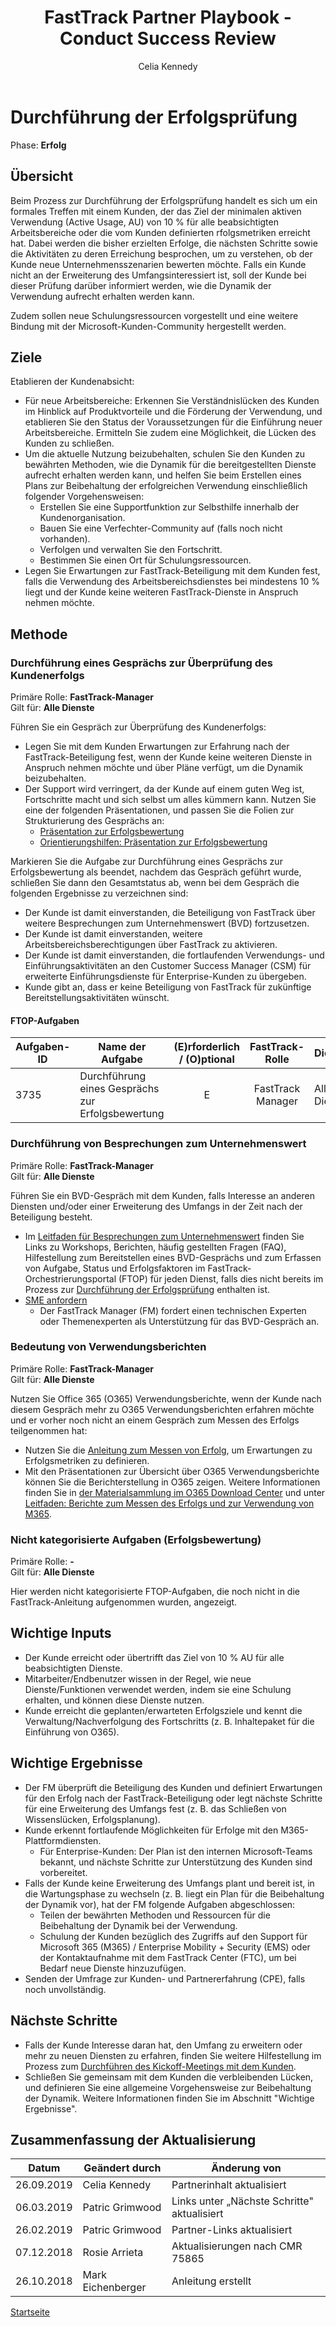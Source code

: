 ﻿---  
# required metadata  
title: FastTrack Partner Playbook - Conduct Success Review
description: FastTrack Partner Playbook - Conduct Success Review
author: Celia Kennedy
ms.author: v-cekenn
manager: pagrim
ms.date: 5/03/2019
ms.topic: playbook
ms.prod: non-product-specific
ms.custom: partner-playbook
ft.audience: partner
ft.owner: pagrim  
---  

# Durchführung der Erfolgsprüfung

Phase: **Erfolg**

## Übersicht

Beim Prozess zur Durchführung der Erfolgsprüfung handelt es sich um ein formales Treffen mit einem Kunden, der das Ziel der minimalen aktiven Verwendung (Active Usage, AU) von 10 % für alle beabsichtigten Arbeitsbereiche oder die vom Kunden definierten rfolgsmetriken erreicht hat. Dabei werden die bisher erzielten Erfolge, die nächsten Schritte sowie die Aktivitäten zu deren Erreichung besprochen, um zu verstehen, ob der Kunde neue Unternehmensszenarien bewerten möchte. Falls ein Kunde nicht an der Erweiterung des Umfangsinteressiert ist, soll der Kunde bei dieser Prüfung darüber informiert werden, wie die Dynamik der Verwendung aufrecht erhalten werden kann.

Zudem sollen neue Schulungsressourcen vorgestellt und eine weitere Bindung mit der Microsoft-Kunden-Community hergestellt werden.

## Ziele

Etablieren der Kundenabsicht:

  - Für neue Arbeitsbereiche: Erkennen Sie Verständnislücken des Kunden im Hinblick auf Produktvorteile und die Förderung der Verwendung, und etablieren Sie den Status der Voraussetzungen für die Einführung neuer Arbeitsbereiche. Ermitteln Sie zudem eine Möglichkeit,
    die Lücken des Kunden zu schließen.
  - Um die aktuelle Nutzung beizubehalten, schulen Sie den Kunden zu bewährten Methoden, wie die Dynamik für die bereitgestellten Dienste aufrecht erhalten werden kann, und helfen Sie beim Erstellen eines Plans zur Beibehaltung der erfolgreichen Verwendung einschließlich folgender Vorgehensweisen:
      - Erstellen Sie eine Supportfunktion zur Selbsthilfe innerhalb der Kundenorganisation.
      - Bauen Sie eine Verfechter-Community auf (falls noch nicht vorhanden).
      - Verfolgen und verwalten Sie den Fortschritt.
      - Bestimmen Sie einen Ort für Schulungsressourcen.
  - Legen Sie Erwartungen zur FastTrack-Beteiligung mit dem Kunden fest, falls die Verwendung des Arbeitsbereichsdienstes bei mindestens 10 % liegt und der Kunde keine weiteren FastTrack-Dienste in Anspruch nehmen möchte.

## Methode

### Durchführung eines Gesprächs zur Überprüfung des Kundenerfolgs

Primäre Rolle: **FastTrack-Manager**  
Gilt für: **Alle Dienste**

Führen Sie ein Gespräch zur Überprüfung des Kundenerfolgs:

  - Legen Sie mit dem Kunden Erwartungen zur Erfahrung nach der FastTrack-Beteiligung fest, wenn der Kunde keine weiteren Dienste in Anspruch nehmen möchte und über Pläne verfügt, um die Dynamik beizubehalten.
  - Der Support wird verringert, da der Kunde auf einem guten Weg ist, Fortschritte macht und sich selbst um alles kümmern kann. Nutzen Sie eine der folgenden Präsentationen, und passen Sie die Folien zur Strukturierung des Gesprächs an:
      - [Präsentation zur Erfolgsbewertung](https://aka.ms/success-workshop-decks-all)
      - [Orientierungshilfen: Präsentation zur Erfolgsbewertung](https://aka.ms/guidance-success-review-deck)

Markieren Sie die Aufgabe zur Durchführung eines Gesprächs zur Erfolgsbewertung als beendet, nachdem das Gespräch geführt wurde, schließen Sie dann den Gesamtstatus ab, wenn bei dem Gespräch die folgenden Ergebnisse zu verzeichnen sind:

  - Der Kunde ist damit einverstanden, die Beteiligung von FastTrack über weitere Besprechungen zum Unternehmenswert (BVD) fortzusetzen.
  - Der Kunde ist damit einverstanden, weitere Arbeitsbereichsberechtigungen über FastTrack zu aktivieren.
  - Der Kunde ist damit einverstanden, die fortlaufenden Verwendungs- und Einführungsaktivitäten an den Customer Success Manager (CSM) für erweiterte Einführungsdienste für Enterprise-Kunden zu übergeben.
  - Kunde gibt an, dass er keine Beteiligung von FastTrack für zukünftige Bereitstellungsaktivitäten wünscht.  

#### FTOP-Aufgaben

| Aufgaben-ID | Name der Aufgabe    | (E)rforderlich / (O)ptional | FastTrack-Rolle   | Dienste     |
| ------- | ------------------------------ | :----------------------: | :---------------: | ------------ |
| 3735    | Durchführung eines Gesprächs zur Erfolgsbewertung |      E         | FastTrack Manager | Alle Dienste |

### Durchführung von Besprechungen zum Unternehmenswert

Primäre Rolle: **FastTrack-Manager**  
Gilt für: **Alle Dienste**

Führen Sie ein BVD-Gespräch mit dem Kunden, falls Interesse an anderen Diensten und/oder einer Erweiterung des Umfangs in der Zeit nach der Beteiligung besteht.

  - Im [Leitfaden für Besprechungen zum Unternehmenswert](https://aka.ms/business-value-discussions) finden Sie Links zu Workshops, Berichten, häufig gestellten Fragen (FAQ), Hilfestellung zum Bereitstellen eines BVD-Gesprächs und zum Erfassen von Aufgabe, Status und
    Erfolgsfaktoren im FastTrack-Orchestrierungsportal (FTOP) für jeden Dienst, falls dies nicht bereits im Prozess zur [Durchführung der Erfolgsprüfung](success-conduct-success-review-partner-de.md) enthalten ist.
  - [SME anfordern](https://aka.ms/FRPHubSMERequestProcess)
    - Der FastTrack Manager (FM) fordert einen technischen Experten oder Themenexperten als Unterstützung für das BVD-Gespräch an.

### Bedeutung von Verwendungsberichten

Primäre Rolle: **FastTrack-Manager**  
Gilt für: **Alle Dienste**

Nutzen Sie Office 365 (O365) Verwendungsberichte, wenn der Kunde nach diesem Gespräch mehr zu O365 Verwendungsberichten erfahren möchte und er vorher noch nicht an einem Gespräch zum Messen des Erfolgs teilgenommen hat:

  - Nutzen Sie die [Anleitung zum Messen von Erfolg](https://aka.ms/measuring-success-guide), um Erwartungen zu Erfolgsmetriken zu definieren.
  - Mit den Präsentationen zur Übersicht über O365 Verwendungsberichte können Sie die Berichterstellung in O365 zeigen. Weitere Informationen finden Sie in [der Materialsammlung im O365 Download Center](https://www.microsoft.com/en-us/download/details.aspx?id=54088) und unter [Leitfaden: Berichte zum Messen des Erfolgs und zur Verwendung von M365](https://aka.ms/measure-success-and-m365-usage-reports).  

### Nicht kategorisierte Aufgaben (Erfolgsbewertung)

Primäre Rolle: **-**  
Gilt für: **Alle Dienste**

Hier werden nicht kategorisierte FTOP-Aufgaben, die noch nicht in die FastTrack-Anleitung aufgenommen wurden, angezeigt.  

## Wichtige Inputs

  - Der Kunde erreicht oder übertrifft das Ziel von 10 % AU für alle beabsichtigten Dienste.
  - Mitarbeiter/Endbenutzer wissen in der Regel, wie neue Dienste/Funktionen verwendet werden, indem sie eine Schulung erhalten, und können diese Dienste nutzen.
  - Kunde erreicht die geplanten/erwarteten Erfolgsziele und kennt die Verwaltung/Nachverfolgung des Fortschritts (z. B. Inhaltepaket für die Einführung von O365).

## Wichtige Ergebnisse

  - Der FM überprüft die Beteiligung des Kunden und definiert Erwartungen für den Erfolg nach der FastTrack-Beteiligung oder legt nächste Schritte für eine Erweiterung des Umfangs fest (z. B. das Schließen von Wissenslücken, Erfolgsplanung).
  - Kunde erkennt fortlaufende Möglichkeiten für Erfolge mit den M365-Plattformdiensten.
      - Für Enterprise-Kunden: Der Plan ist den internen Microsoft-Teams bekannt, und nächste Schritte zur Unterstützung des
        Kunden sind vorbereitet.
  - Falls der Kunde keine Erweiterung des Umfangs plant und bereit ist, in die Wartungsphase zu wechseln (z. B. liegt ein Plan für die Beibehaltung der Dynamik vor), hat der FM folgende Aufgaben abgeschlossen:
      - Teilen der bewährten Methoden und Ressourcen für die Beibehaltung der Dynamik bei der Verwendung.
      - Schulung der Kunden bezüglich des Zugriffs auf den Support für Microsoft 365 (M365) / Enterprise Mobility + Security (EMS) oder der Kontaktaufnahme mit dem FastTrack Center (FTC), um bei Bedarf neue Dienste hinzuzufügen.
  - Senden der Umfrage zur Kunden- und Partnererfahrung (CPE), falls noch unvollständig.

## Nächste Schritte

  - Falls der Kunde Interesse daran hat, den Umfang zu erweitern oder mehr zu neuen Diensten zu erfahren, finden Sie weitere Hilfestellung im Prozess zum [Durchführen des Kickoff-Meetings mit dem Kunden](initiate-conduct-customer-kick-off-partner-de.md).
  - Schließen Sie gemeinsam mit dem Kunden die verbleibenden Lücken, und definieren Sie eine allgemeine Vorgehensweise zur Beibehaltung der Dynamik. Weitere Informationen finden Sie im Abschnitt "Wichtige Ergebnisse".

## Zusammenfassung der Aktualisierung

| Datum    | Geändert durch     | Änderung von           |
| ---------- | ----------------- | --------------------- |
| 26.09.2019 | Celia Kennedy    | Partnerinhalt aktualisiert |
| 06.03.2019 | Patric Grimwood   | Links unter „Nächste Schritte" aktualisiert |
| 26.02.2019 | Patric Grimwood   | Partner-Links aktualisiert |
| 07.12.2018  | Rosie Arrieta     | Aktualisierungen nach CMR 75865 |
| 26.10.2018 | Mark Eichenberger | Anleitung erstellt      |

[Startseite](http://partner-docs.microsoft.com)
